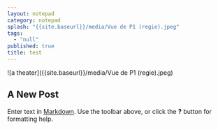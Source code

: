 ```yaml
---
layout: notepad
category: notepad
splash: "{{site.baseurl}}/media/Vue de P1 (regie).jpeg"
tags: 
  - "null"
published: true
title: test
---
```

![a theater]({{site.baseurl}}/media/Vue de P1 (regie).jpeg)
## A New Post

Enter text in [Markdown](http://daringfireball.net/projects/markdown/). Use the toolbar above, or click the **?** button for formatting help.
